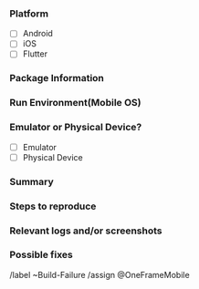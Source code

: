 <!---
Please read this!

Before opening a new issue, make sure to search for keywords in the issues
filtered by the ~Build_Failure label and verify the issue you're about to submit isn't a duplicate.
--->

### Platform

<!-- Which platform you encountered this build fail?
You can put "X" inside "[]" to fill.
-->

- [ ] Android
- [ ] iOS
- [ ] Flutter

### Package Information

<!-- Which version or branch For ex: Networking 1.0.8, dev branch-->

### Run Environment(Mobile OS)

<!-- What is your mobile os version? For ex: Android 9.0 or iOS 14.1 -->

### Emulator or Physical Device?

<!-- You encounter this issue on an emulator or a pyhsical device?
You can put "X" inside "[]" to fill.
-->

- [ ] Emulator
- [ ] Physical Device

### Summary

<!-- Summarize the issue. -->

### Steps to reproduce

<!-- Describe how one can reproduce the issue - this is very important. Please use an ordered list. -->

### Relevant logs and/or screenshots

<!-- Paste any relevant logs - please use code blocks (```) to format console output, logs, and code
 as it's tough to read otherwise. -->

### Possible fixes

<!-- Anything that might be responsible for the problem -->

/label ~Build-Failure
/assign @OneFrameMobile
